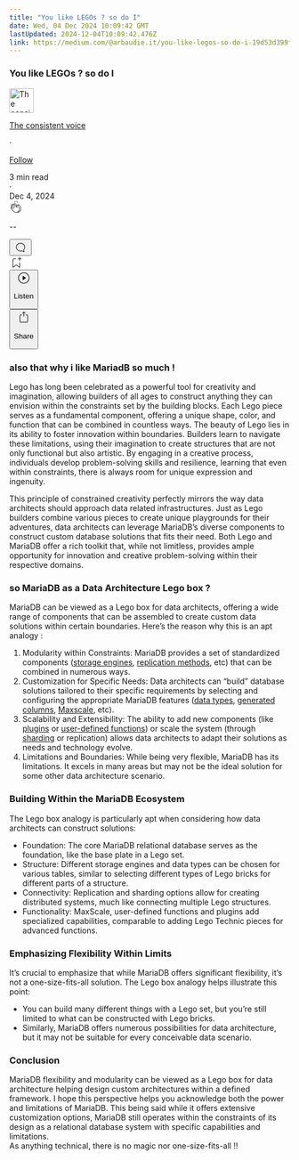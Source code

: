 ```yaml
---
title: "You like LEGOs ? so do I"
date: Wed, 04 Dec 2024 10:09:42 GMT
lastUpdated: 2024-12-04T10:09:42.476Z
link: https://medium.com/@arbaudie.it/you-like-legos-so-do-i-19d53d399ffe?source=rss-c779d007e7fe------2
---
```


<article><div class="l"><div class="l"><span class="l"></span><section><div><div class="gr hh hi hj hk hl"></div><div class="hm hn ho hp hq"><div class="ab dd"><div class="dk bh gy gz ha hb"><div><h1 class="pw-post-title hr hs ht bf hu hv hw hx hy hz ia ib ic id ie if ig ih ii ij ik il im in io ip iq ir is it bk" data-testid="storyTitle" id="5be2">You like LEGOs ? so do I</h1><div><div class="speechify-ignore ab dq"><div class="speechify-ignore bh l"><div class="iu iv iw ix iy ab"><div><div class="ab iz"><div><div aria-hidden="false" class="bm"><a href="/@arbaudie.it?source=post_page---byline--19d53d399ffe---------------------------------------" rel="noopener follow"><div class="l ja jb by jc jd"><div class="l gj"><img alt="The consistent voice" class="l gd by ee ef dy" data-testid="authorPhoto" height="44" loading="lazy" src="https://miro.medium.com/v2/da:true/resize:fill:88:88/0*7vBG_L_kSIeOh095" width="44"/><div class="je by l ee ef gr n jf gs"></div></div></div></a></div></div></div></div><div class="bn bh l"><div class="ab"><div style="flex:1"><span class="bf b bg z bk"><div class="jg ab q"><div class="ab q jh"><div class="ab q"><div><div aria-hidden="false" class="bm"><p class="bf b ji jj bk"><a class="ag ah ai aj ak al am an ao ap aq ar as jk" data-testid="authorName" href="/@arbaudie.it?source=post_page---byline--19d53d399ffe---------------------------------------" rel="noopener follow">The consistent voice</a></p></div></div></div><span aria-hidden="true" class="jl jm"><span class="bf b bg z bk">·</span></span><p class="bf b ji jj bk"><span><a class="ag ah ai aj ak al am an ao ap aq ar as jn" href="/m/signin?actionUrl=https%3A%2F%2Fmedium.com%2F_%2Fsubscribe%2Fuser%2Fc779d007e7fe&amp;operation=register&amp;redirect=https%3A%2F%2Fmedium.com%2F%40arbaudie.it%2Fyou-like-legos-so-do-i-19d53d399ffe&amp;user=The+consistent+voice&amp;userId=c779d007e7fe&amp;source=post_page-c779d007e7fe--byline--19d53d399ffe---------------------post_header------------------" rel="noopener follow">Follow</a></span></p></div></div></span></div></div><div class="l ce"><span class="bf b bg z cl"><div class="ab dp jo jp jq"><span class="bf b bg z cl"><div class="ab ae"><span data-testid="storyReadTime">3 min read</span><div aria-hidden="true" class="jr js l"><span aria-hidden="true" class="l"><span class="bf b bg z cl">·</span></span></div><span data-testid="storyPublishDate">Dec 4, 2024</span></div></span></div></span></div></div></div><div class="ab dq jt ju jv jw jx jy jz ka kb kc kd ke kf kg kh ki"><div class="h k w gg gh q"><div class="ky l"><div class="ab q kz la"><div class="pw-multi-vote-icon gj lb lc ld le"><span><a class="ag ah ai aj ak al am an ao ap aq ar as at au" data-testid="headerClapButton" href="/m/signin?actionUrl=https%3A%2F%2Fmedium.com%2F_%2Fvote%2Fp%2F19d53d399ffe&amp;operation=register&amp;redirect=https%3A%2F%2Fmedium.com%2F%40arbaudie.it%2Fyou-like-legos-so-do-i-19d53d399ffe&amp;user=The+consistent+voice&amp;userId=c779d007e7fe&amp;source=---header_actions--19d53d399ffe---------------------clap_footer------------------" rel="noopener follow"><div><div aria-hidden="false" class="bm"><div class="lf ap lg lh li lj an lk ll lm le"><svg aria-label="clap" height="24" viewbox="0 0 24 24" width="24" xmlns="http://www.w3.org/2000/svg"><path clip-rule="evenodd" d="M11.37.828 12 3.282l.63-2.454zM13.916 3.953l1.523-2.112-1.184-.39zM8.589 1.84l1.522 2.112-.337-2.501zM18.523 18.92c-.86.86-1.75 1.246-2.62 1.33a6 6 0 0 0 .407-.372c2.388-2.389 2.86-4.951 1.399-7.623l-.912-1.603-.79-1.672c-.26-.56-.194-.98.203-1.288a.7.7 0 0 1 .546-.132c.283.046.546.231.728.5l2.363 4.157c.976 1.624 1.141 4.237-1.324 6.702m-10.999-.438L3.37 14.328a.828.828 0 0 1 .585-1.408.83.83 0 0 1 .585.242l2.158 2.157a.365.365 0 0 0 .516-.516l-2.157-2.158-1.449-1.449a.826.826 0 0 1 1.167-1.17l3.438 3.44a.363.363 0 0 0 .516 0 .364.364 0 0 0 0-.516L5.293 9.513l-.97-.97a.826.826 0 0 1 0-1.166.84.84 0 0 1 1.167 0l.97.968 3.437 3.436a.36.36 0 0 0 .517 0 .366.366 0 0 0 0-.516L6.977 7.83a.82.82 0 0 1-.241-.584.82.82 0 0 1 .824-.826c.219 0 .43.087.584.242l5.787 5.787a.366.366 0 0 0 .587-.415l-1.117-2.363c-.26-.56-.194-.98.204-1.289a.7.7 0 0 1 .546-.132c.283.046.545.232.727.501l2.193 3.86c1.302 2.38.883 4.59-1.277 6.75-1.156 1.156-2.602 1.627-4.19 1.367-1.418-.236-2.866-1.033-4.079-2.246M10.75 5.971l2.12 2.12c-.41.502-.465 1.17-.128 1.89l.22.465-3.523-3.523a.8.8 0 0 1-.097-.368c0-.22.086-.428.241-.584a.847.847 0 0 1 1.167 0m7.355 1.705c-.31-.461-.746-.758-1.23-.837a1.44 1.44 0 0 0-1.11.275c-.312.24-.505.543-.59.881a1.74 1.74 0 0 0-.906-.465 1.47 1.47 0 0 0-.82.106l-2.182-2.182a1.56 1.56 0 0 0-2.2 0 1.54 1.54 0 0 0-.396.701 1.56 1.56 0 0 0-2.21-.01 1.55 1.55 0 0 0-.416.753c-.624-.624-1.649-.624-2.237-.037a1.557 1.557 0 0 0 0 2.2c-.239.1-.501.238-.715.453a1.56 1.56 0 0 0 0 2.2l.516.515a1.556 1.556 0 0 0-.753 2.615L7.01 19c1.32 1.319 2.909 2.189 4.475 2.449q.482.08.971.08c.85 0 1.653-.198 2.393-.579.231.033.46.054.686.054 1.266 0 2.457-.52 3.505-1.567 2.763-2.763 2.552-5.734 1.439-7.586z" fill-rule="evenodd"></path></svg></div></div></div></a></span></div><div class="pw-multi-vote-count l ln lo lp lq lr ls lt"><p class="bf b ew z cl"><span class="lu">--</span></p></div></div></div><div><div aria-hidden="false" class="bm"><button aria-label="responses" class="ap lf lv lw ab q gk lx ly"><svg class="lz" height="24" viewbox="0 0 24 24" width="24" xmlns="http://www.w3.org/2000/svg"><path d="M18.006 16.803c1.533-1.456 2.234-3.325 2.234-5.321C20.24 7.357 16.709 4 12.191 4S4 7.357 4 11.482c0 4.126 3.674 7.482 8.191 7.482.817 0 1.622-.111 2.393-.327.231.2.48.391.744.559 1.06.693 2.203 1.044 3.399 1.044.224-.008.4-.112.486-.287a.49.49 0 0 0-.042-.518c-.495-.67-.845-1.364-1.04-2.057a4 4 0 0 1-.125-.598zm-3.122 1.055-.067-.223-.315.096a8 8 0 0 1-2.311.338c-4.023 0-7.292-2.955-7.292-6.587 0-3.633 3.269-6.588 7.292-6.588 4.014 0 7.112 2.958 7.112 6.593 0 1.794-.608 3.469-2.027 4.72l-.195.168v.255c0 .056 0 .151.016.295.025.231.081.478.154.733.154.558.398 1.117.722 1.659a5.3 5.3 0 0 1-2.165-.845c-.276-.176-.714-.383-.941-.59z"></path></svg></button></div></div></div><div class="ab q kj kk kl km kn ko kp kq kr ks kt ku kv kw kx"><div class="ma k j i d"></div><div class="h k"><div><div aria-hidden="false" class="bm"><span><a class="ag ah ai aj ak al am an ao ap aq ar as at au" data-testid="headerBookmarkButton" href="/m/signin?actionUrl=https%3A%2F%2Fmedium.com%2F_%2Fbookmark%2Fp%2F19d53d399ffe&amp;operation=register&amp;redirect=https%3A%2F%2Fmedium.com%2F%40arbaudie.it%2Fyou-like-legos-so-do-i-19d53d399ffe&amp;source=---header_actions--19d53d399ffe---------------------bookmark_footer------------------" rel="noopener follow"><svg aria-label="Add to list bookmark button" class="cl mb" fill="none" height="25" viewbox="0 0 25 25" width="25" xmlns="http://www.w3.org/2000/svg"><path d="M18 2.5a.5.5 0 0 1 1 0V5h2.5a.5.5 0 0 1 0 1H19v2.5a.5.5 0 1 1-1 0V6h-2.5a.5.5 0 0 1 0-1H18zM7 7a1 1 0 0 1 1-1h3.5a.5.5 0 0 0 0-1H8a2 2 0 0 0-2 2v14a.5.5 0 0 0 .805.396L12.5 17l5.695 4.396A.5.5 0 0 0 19 21v-8.5a.5.5 0 0 0-1 0v7.485l-5.195-4.012a.5.5 0 0 0-.61 0L7 19.985z" fill="currentColor"></path></svg></a></span></div></div></div><div class="gd mc dp"><div class="l ae"><div class="ab dd"><div class="md me mf mg mh mi dk bh"><div class="ab"><div aria-hidden="false" class="bm"><div><div aria-hidden="false" class="bm"><button aria-label="Listen" class="ag gk ai aj ak al am mj ao ap aq fx mk ml ly mm mn mo mp mq s mr ms mt mu mv mw mx u my mz na" data-testid="audioPlayButton"><svg fill="none" height="24" viewbox="0 0 24 24" width="24" xmlns="http://www.w3.org/2000/svg"><path clip-rule="evenodd" d="M3 12a9 9 0 1 1 18 0 9 9 0 0 1-18 0m9-10C6.477 2 2 6.477 2 12s4.477 10 10 10 10-4.477 10-10S17.523 2 12 2m3.376 10.416-4.599 3.066a.5.5 0 0 1-.777-.416V8.934a.5.5 0 0 1 .777-.416l4.599 3.066a.5.5 0 0 1 0 .832" fill="currentColor" fill-rule="evenodd"></path></svg><div class="j i d"><p class="bf b bg z cl">Listen</p></div></button></div></div></div></div></div></div></div></div><div aria-describedby="postFooterSocialMenu" aria-hidden="false" aria-labelledby="postFooterSocialMenu" class="bm"><div><div aria-hidden="false" class="bm"><button aria-controls="postFooterSocialMenu" aria-expanded="false" aria-label="Share Post" class="ag gk ai aj ak al am mj ao ap aq fx mk ml ly mm mn mo mp mq s mr ms mt mu mv mw mx u my mz na" data-testid="headerSocialShareButton"><svg fill="none" height="24" viewbox="0 0 24 24" width="24" xmlns="http://www.w3.org/2000/svg"><path clip-rule="evenodd" d="M15.218 4.931a.4.4 0 0 1-.118.132l.012.006a.45.45 0 0 1-.292.074.5.5 0 0 1-.3-.13l-2.02-2.02v7.07c0 .28-.23.5-.5.5s-.5-.22-.5-.5v-7.04l-2 2a.45.45 0 0 1-.57.04h-.02a.4.4 0 0 1-.16-.3.4.4 0 0 1 .1-.32l2.8-2.8a.5.5 0 0 1 .7 0l2.8 2.79a.42.42 0 0 1 .068.498m-.106.138.008.004v-.01zM16 7.063h1.5a2 2 0 0 1 2 2v10a2 2 0 0 1-2 2h-11c-1.1 0-2-.9-2-2v-10a2 2 0 0 1 2-2H8a.5.5 0 0 1 .35.15.5.5 0 0 1 .15.35.5.5 0 0 1-.15.35.5.5 0 0 1-.35.15H6.4c-.5 0-.9.4-.9.9v10.2a.9.9 0 0 0 .9.9h11.2c.5 0 .9-.4.9-.9v-10.2c0-.5-.4-.9-.9-.9H16a.5.5 0 0 1 0-1" fill="currentColor" fill-rule="evenodd"></path></svg><div class="j i d"><p class="bf b bg z cl">Share</p></div></button></div></div></div></div></div></div></div></div></div><h1 class="nb nc ht bf nd ne nf ng nh ni nj nk nl nm nn no np nq nr ns nt nu nv nw nx ny bk" id="ad45">also that why i like MariadB so much !</h1><p class="pw-post-body-paragraph nz oa ht ob b oc od oe of og oh oi oj ok ol om on oo op oq or os ot ou ov ow hm bk" id="8750">Lego has long been celebrated as a powerful tool for creativity and imagination, allowing builders of all ages to construct anything they can envision within the constraints set by the building blocks. Each Lego piece serves as a fundamental component, offering a unique shape, color, and function that can be combined in countless ways. The beauty of Lego lies in its ability to foster innovation within boundaries. Builders learn to navigate these limitations, using their imagination to create structures that are not only functional but also artistic. By engaging in a creative process, individuals develop problem-solving skills and resilience, learning that even within constraints, there is always room for unique expression and ingenuity.</p><p class="pw-post-body-paragraph nz oa ht ob b oc ox oe of og oy oi oj ok oz om on oo pa oq or os pb ou ov ow hm bk" id="3f4b">This principle of constrained creativity perfectly mirrors the way data architects should approach data related infrastructures. Just as Lego builders combine various pieces to create unique playgrounds for their adventures, data architects can leverage MariaDB’s diverse components to construct custom database solutions that fits their need. Both Lego and MariaDB offer a rich toolkit that, while not limitless, provides ample opportunity for innovation and creative problem-solving within their respective domains.</p><h1 class="nb nc ht bf nd ne nf ng nh ni nj nk nl nm nn no np nq nr ns nt nu nv nw nx ny bk" id="3996">so MariaDB as a Data Architecture Lego box ?</h1><p class="pw-post-body-paragraph nz oa ht ob b oc od oe of og oh oi oj ok ol om on oo op oq or os ot ou ov ow hm bk" id="5cee">MariaDB can be viewed as a Lego box for data architects, offering a wide range of components that can be assembled to create custom data solutions within certain boundaries. Here’s the reason why this is an apt analogy :</p><ol class=""><li class="nz oa ht ob b oc ox oe of og oy oi oj ok oz om on oo pa oq or os pb ou ov ow pc pd pe bk" id="e307">Modularity within Constraints: MariaDB provides a set of standardized components (<a class="ag jn" href="https://mariadb.com/kb/en/choosing-the-right-storage-engine/" rel="noopener ugc nofollow" target="_blank">storage engines</a>, <a class="ag jn" href="https://mariadb.com/kb/en/replication-overview/" rel="noopener ugc nofollow" target="_blank">replication methods</a>, etc) that can be combined in numerous ways.</li><li class="nz oa ht ob b oc pf oe of og pg oi oj ok ph om on oo pi oq or os pj ou ov ow pc pd pe bk" id="e868">Customization for Specific Needs: Data architects can “build” database solutions tailored to their specific requirements by selecting and configuring the appropriate MariaDB features (<a class="ag jn" href="https://mariadb.com/kb/en/data-types/" rel="noopener ugc nofollow" target="_blank">data types</a>, <a class="ag jn" href="https://mariadb.com/kb/en/generated-columns/" rel="noopener ugc nofollow" target="_blank">generated columns</a>, <a class="ag jn" href="https://mariadb.com/resources/blog/maxscale-installation-and-configuration/" rel="noopener ugc nofollow" target="_blank">Maxscale</a>, etc).</li><li class="nz oa ht ob b oc pf oe of og pg oi oj ok ph om on oo pi oq or os pj ou ov ow pc pd pe bk" id="ad14">Scalability and Extensibility: The ability to add new components (like <a class="ag jn" href="https://mariadb.com/kb/en/plugin-overview/" rel="noopener ugc nofollow" target="_blank">plugins</a> or <a class="ag jn" href="https://mariadb.com/kb/en/user-defined-functions/" rel="noopener ugc nofollow" target="_blank">user-defined functions</a>) or scale the system (through <a class="ag jn" href="https://mariadb.com/kb/en/spider-storage-engine-core-concepts/" rel="noopener ugc nofollow" target="_blank">sharding</a> or replication) allows data architects to adapt their solutions as needs and technology evolve.</li><li class="nz oa ht ob b oc pf oe of og pg oi oj ok ph om on oo pi oq or os pj ou ov ow pc pd pe bk" id="a410">Limitations and Boundaries: While being very flexible, MariaDB has its limitations. It excels in many areas but may not be the ideal solution for some other data architecture scenario.</li></ol><h1 class="nb nc ht bf nd ne nf ng nh ni nj nk nl nm nn no np nq nr ns nt nu nv nw nx ny bk" id="4723">Building Within the MariaDB Ecosystem</h1><p class="pw-post-body-paragraph nz oa ht ob b oc od oe of og oh oi oj ok ol om on oo op oq or os ot ou ov ow hm bk" id="5d42">The Lego box analogy is particularly apt when considering how data architects can construct solutions:</p><ul class=""><li class="nz oa ht ob b oc ox oe of og oy oi oj ok oz om on oo pa oq or os pb ou ov ow pk pd pe bk" id="64d4">Foundation: The core MariaDB relational database serves as the foundation, like the base plate in a Lego set.</li><li class="nz oa ht ob b oc pf oe of og pg oi oj ok ph om on oo pi oq or os pj ou ov ow pk pd pe bk" id="925b">Structure: Different storage engines and data types can be chosen for various tables, similar to selecting different types of Lego bricks for different parts of a structure.</li><li class="nz oa ht ob b oc pf oe of og pg oi oj ok ph om on oo pi oq or os pj ou ov ow pk pd pe bk" id="b86a">Connectivity: Replication and sharding options allow for creating distributed systems, much like connecting multiple Lego structures.</li><li class="nz oa ht ob b oc pf oe of og pg oi oj ok ph om on oo pi oq or os pj ou ov ow pk pd pe bk" id="dba4">Functionality: MaxScale, user-defined functions and plugins add specialized capabilities, comparable to adding Lego Technic pieces for advanced functions.</li></ul><h1 class="nb nc ht bf nd ne nf ng nh ni nj nk nl nm nn no np nq nr ns nt nu nv nw nx ny bk" id="3291">Emphasizing Flexibility Within Limits</h1><p class="pw-post-body-paragraph nz oa ht ob b oc od oe of og oh oi oj ok ol om on oo op oq or os ot ou ov ow hm bk" id="46c8">It’s crucial to emphasize that while MariaDB offers significant flexibility, it’s not a one-size-fits-all solution. The Lego box analogy helps illustrate this point:</p><ul class=""><li class="nz oa ht ob b oc ox oe of og oy oi oj ok oz om on oo pa oq or os pb ou ov ow pk pd pe bk" id="7500">You can build many different things with a Lego set, but you’re still limited to what can be constructed with Lego bricks.</li><li class="nz oa ht ob b oc pf oe of og pg oi oj ok ph om on oo pi oq or os pj ou ov ow pk pd pe bk" id="dc0f">Similarly, MariaDB offers numerous possibilities for data architecture, but it may not be suitable for every conceivable data scenario.</li></ul><h1 class="nb nc ht bf nd ne nf ng nh ni nj nk nl nm nn no np nq nr ns nt nu nv nw nx ny bk" id="cc7f">Conclusion</h1><p class="pw-post-body-paragraph nz oa ht ob b oc od oe of og oh oi oj ok ol om on oo op oq or os ot ou ov ow hm bk" id="7a48">MariaDB flexibility and modularity can be viewed as a Lego box for data architecture helping design custom architectures within a defined framework. I hope this perspective helps you acknowledge both the power and limitations of MariaDB. This being said while it offers extensive customization options, MariaDB still operates within the constraints of its design as a relational database system with specific capabilities and limitations. <br/>As anything technical, there is no magic nor one-size-fits-all !!</p></div></div></div></div></section></div></div></article>

